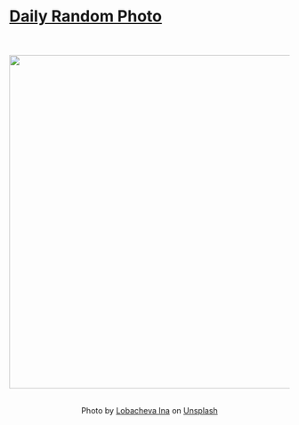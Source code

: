 # [Daily Random Photo](https://www.dailyrandomphoto.com/)

<div align="center">
  <br>
  <br>
  <a href="https://www.dailyrandomphoto.com/p/2021/2021-05-18/"><img src="https://images.unsplash.com/photo-1616008783091-189d8c5efd61?crop=entropy&cs=tinysrgb&fit=max&fm=jpg&ixid=Mnw3NzUwOHwwfDF8cmFuZG9tfHx8fHx8fHx8MTYyMTI5NzE5NA&ixlib=rb-1.2.1&q=80&w=1080" width="600px"></a>
  <br>
  <br>
  <p class="has-text-grey">Photo by <a href="https://unsplash.com/@inna_lobacheva?utm_source=Daily%20Random%20Photo&amp;utm_medium=referral" target="_blank" rel="noopener noreferrer">Lobacheva Ina</a> on <a href="https://unsplash.com/photos/1t1zRsl1VRc?utm_source=Daily%20Random%20Photo&amp;utm_medium=referral" target="_blank" rel="noopener noreferrer">Unsplash</a></p>
</div>
